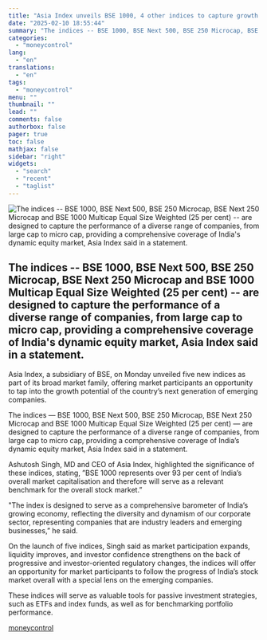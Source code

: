 ```yaml
---
title: "Asia Index unveils BSE 1000, 4 other indices to capture growth potential of emerging cos"
date: "2025-02-10 18:55:44"
summary: "The indices -- BSE 1000, BSE Next 500, BSE 250 Microcap, BSE Next 250 Microcap and BSE 1000 Multicap Equal Size Weighted (25 per cent) -- are designed to capture the performance of a diverse range of companies, from large cap to micro cap, providing a comprehensive coverage of India's..."
categories:
  - "moneycontrol"
lang:
  - "en"
translations:
  - "en"
tags:
  - "moneycontrol"
menu: ""
thumbnail: ""
lead: ""
comments: false
authorbox: false
pager: true
toc: false
mathjax: false
sidebar: "right"
widgets:
  - "search"
  - "recent"
  - "taglist"
---
```


![The indices -- BSE 1000, BSE Next 500, BSE 250 Microcap, BSE Next 250 Microcap and BSE 1000 Multicap Equal Size Weighted (25 per cent) -- are designed to capture the performance of a diverse range of companies, from large cap to micro cap, providing a comprehensive coverage of India's dynamic equity market, Asia Index said in a statement.](//stat1.moneycontrol.com/mcnews//images/grey_bg.gif "The indices -- BSE 1000, BSE Next 500, BSE 250 Microcap, BSE Next 250 Microcap and BSE 1000 Multicap Equal Size Weighted (25 per cent) -- are designed to capture the performance of a diverse range of companies, from large cap to micro cap, providing a comprehensive coverage of India's dynamic equity market, Asia Index said in a statement.")

The indices -- BSE 1000, BSE Next 500, BSE 250 Microcap, BSE Next 250 Microcap and BSE 1000 Multicap Equal Size Weighted (25 per cent) -- are designed to capture the performance of a diverse range of companies, from large cap to micro cap, providing a comprehensive coverage of India's dynamic equity market, Asia Index said in a statement.
----------------------------------------------------------------------------------------------------------------------------------------------------------------------------------------------------------------------------------------------------------------------------------------------------------------------------------------------------

 

Asia Index, a subsidiary of BSE, on Monday unveiled five new indices as part of its broad market family, offering market participants an opportunity to tap into the growth potential of the country’s next generation of emerging companies.

The indices — BSE 1000, BSE Next 500, BSE 250 Microcap, BSE Next 250 Microcap and BSE 1000 Multicap Equal Size Weighted (25 per cent) — are designed to capture the performance of a diverse range of companies, from large cap to micro cap, providing a comprehensive coverage of India’s dynamic equity market, Asia Index said in a statement.

Ashutosh Singh, MD and CEO of Asia Index, highlighted the significance of these indices, stating, ”BSE 1000 represents over 93 per cent of India’s overall market capitalisation and therefore will serve as a relevant benchmark for the overall stock market.”

"The index is designed to serve as a comprehensive barometer of India’s growing economy, reflecting the diversity and dynamism of our corporate sector, representing companies that are industry leaders and emerging businesses,” he said.

On the launch of five indices, Singh said as market participation expands, liquidity improves, and investor confidence strengthens on the back of progressive and investor-oriented regulatory changes, the indices will offer an opportunity for market participants to follow the progress of India’s stock market overall with a special lens on the emerging companies.

These indices will serve as valuable tools for passive investment strategies, such as ETFs and index funds, as well as for benchmarking portfolio performance.

[moneycontrol](https://www.moneycontrol.com/news/business/markets/asia-index-unveils-bse-1000-4-other-indices-to-capture-growth-potential-of-emerging-cos-12935917.html)
